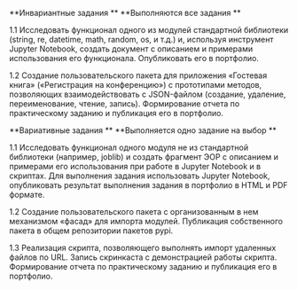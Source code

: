 **Инвариантные задания **
 **Выполняются все задания **

1.1 Исследовать функционал одного из модулей стандартной библиотеки (string, re, datetime, math, random, os, и т.д.) и, используя инструмент Jupyter Notebook, создать документ с описанием и примерами использования его функционала. Опубликовать его в портфолио.

1.2 Создание пользовательского пакета для приложения «Гостевая книга» («Регистрация на конференцию») с прототипами методов, позволяющих взаимодействовать с JSON-файлом (создание, удаление, переименование, чтение, запись). Формирование отчета по практическому заданию и публикация его в портфолио.

**Вариативные задания **
**Выполняется одно задание на выбор **

1.1 Исследовать функционал одного модуля не из стандартной библиотеки (например, joblib) и создать фрагмент ЭОР с описанием и примерами его использования при работе в Jupyter Notebook и в скриптах. Для выполнения задания использовать Jupyter Notebook, опубликовать результат выполнения задания в портфолио в HTML и PDF формате.

1.2 Создание пользовательского пакета с организованным в нем механизмом «фасад» для импорта модулей. Публикация собственного пакета в общем репозитории пакетов pypi.

1.3 Реализация скрипта, позволяющего выполнять импорт удаленных файлов по URL. Запись скринкаста с демонстрацией работы скрипта. Формирование отчета по практическому заданию и публикация его в портфолио.
